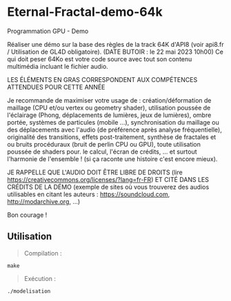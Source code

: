 # Eternal-Fractal-demo-64k

Programmation GPU - Demo

Réaliser une démo sur la base des règles de la track 64K d'API8 (voir api8.fr / Utilisation de GL4D obligatoire).
(DATE BUTOIR : le 22 mai 2023 10h00)
Ce qui doit peser 64Ko est votre code source avec tout son contenu multimédia incluant le fichier audio.

LES ÉLÉMENTS EN GRAS CORRESPONDENT AUX COMPÉTENCES ATTENDUES POUR CETTE ANNÉE

Je recommande de maximiser votre usage de : création/déformation de maillage (CPU et/ou vertex ou geometry shader), utilisation poussée de l'éclairage (Phong, déplacements de lumières, jeux de lumières), ombre portée, systèmes de particules (mobile ...), synchronisation du maillage ou des déplacements avec l'audio (de préférence après analyse fréquentielle), originalité des transitions, effets post-traitement, synthèse de fractales et ou bruits procéduraux (bruit de perlin CPU ou GPU), toute utilisation poussée de shaders pour. le calcul, l'écran de crédits, ... et surtout l'harmonie de l'ensemble ! (si ça raconte une histoire c'est encore mieux).

JE RAPPELLE QUE L'AUDIO DOIT ÊTRE LIBRE DE DROITS (lire <https://creativecommons.org/licenses/?lang=fr-FR>) ET CITÉ DANS LES CRÉDITS DE LA DÉMO (exemple de sites où vous trouverez des audios utilisables en citant les auteurs : <https://soundcloud.com>, <http://modarchive.org>, ...)

Bon courage !

## Utilisation

> Compilation :

```shell
make
```

> Exécution :

```shell
./modelisation
```
